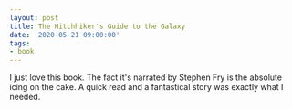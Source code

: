 ```yaml
---
layout: post
title: The Hitchhiker's Guide to the Galaxy
date: '2020-05-21 09:00:00'
tags:
- book
---
```


I just love this book. The fact it's narrated by Stephen Fry is the absolute icing on the cake. A quick read and a fantastical story was exactly what I needed.

